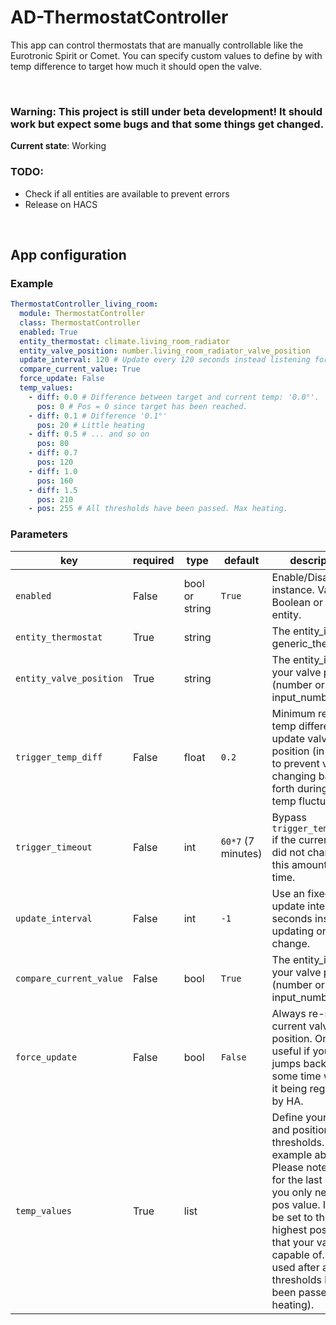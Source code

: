 # AD-ThermostatController

This app can control thermostats that are manually controllable like the Eurotronic Spirit or Comet.
You can specify custom values to define by with temp difference to target how much it should open the valve.


<br>

### Warning: This project is still under beta development! It should work but expect some bugs and that some things get changed.
**Current state**: Working

### TODO:
- Check if all entities are available to prevent errors
- Release on HACS

<br>

## App configuration
### Example
```yaml
ThermostatController_living_room:
  module: ThermostatController
  class: ThermostatController
  enabled: True
  entity_thermostat: climate.living_room_radiator
  entity_valve_position: number.living_room_radiator_valve_position
  update_interval: 120 # Update every 120 seconds instead listening for state changes of the climate entity.
  compare_current_value: True
  force_update: False
  temp_values:
    - diff: 0.0 # Difference between target and current temp: '0.0°'.
      pos: 0 # Pos = 0 since target has been reached.
    - diff: 0.1 # Difference '0.1°'
      pos: 20 # Little heating
    - diff: 0.5 # ... and so on
      pos: 80
    - diff: 0.7
      pos: 120
    - diff: 1.0
      pos: 160
    - diff: 1.5
      pos: 210
    - pos: 255 # All thresholds have been passed. Max heating.
```

### Parameters
| key                     | required | type           | default            | description                                                                                                                                                                                                                                                           |
|-------------------------|----------|----------------|--------------------|-----------------------------------------------------------------------------------------------------------------------------------------------------------------------------------------------------------------------------------------------------------------------|
| `enabled`               | False    | bool or string | `True`             | Enable/Disable this instance. Value: Boolean or switch entity.                                                                                                                                                                                                        |
| `entity_thermostat`     | True     | string         |                    | The entity_id of the generic_thermostat                                                                                                                                                                                                                               |
| `entity_valve_position` | True     | string         |                    | The entity_id of your valve position (number or input_number)                                                                                                                                                                                                         |
| `trigger_temp_diff`     | False    | float          | `0.2`              | Minimum required temp difference to update valve position (in order to prevent valve changing back and forth during small temp fluctuations.                                                                                                                          |
| `trigger_timeout`       | False    | int            | `60*7` (7 minutes) | Bypass `trigger_temp_diff` if the current temp did not change for this amount of time.                                                                                                                                                                                |
| `update_interval`       | False    | int            | `-1`               | Use an fixed update interval in seconds instead updating on state change.                                                                                                                                                                                             |
| `compare_current_value` | False    | bool           | `True`             | The entity_id of your valve position (number or input_number)                                                                                                                                                                                                         |
| `force_update`          | False    | bool           | `False`            | Always re-set the current valve position. Only useful if your value jumps back after some time without it being registered by HA.                                                                                                                                     |
| `temp_values`           | True     | list           |                    | Define your temp and position thresholds. See example above. Please note that for the last entry you only need the pos value. It should be set to the highest position that your valve is capable of. It is used after all thresholds have been passed (max heating). |